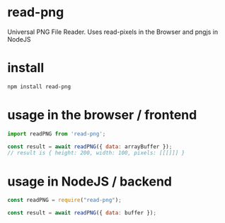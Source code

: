 # read-png
Universal PNG File Reader.  Uses read-pixels in the Browser and pngjs in NodeJS

# install
```bash
npm install read-png
```

# usage in the browser / frontend
```js
import readPNG from 'read-png';

const result = await readPNG({ data: arrayBuffer });
// result is { height: 200, width: 100, pixels: [[[]]] }
```

# usage in NodeJS / backend
```js
const readPNG = require("read-png");

const result = await readPNG({ data: buffer });
```
